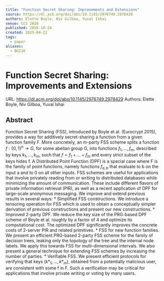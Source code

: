 ```yaml
---
title: "Function Secret Sharing: Improvements and Extensions"
source: https://dl.acm.org/doi/abs/10.1145/2976749.2978429
authors: Elette Boyle, Niv Gilboa, Yuval Ishai
venue: CCS 2016
published: 2016-10-24
created: 2025-04-22
tags:
  - paper
aliases:
  - BGI16
---
```

# Function Secret Sharing: Improvements and Extensions
URL: https://dl.acm.org/doi/abs/10.1145/2976749.2978429
Authors: Elette Boyle, Niv Gilboa, Yuval Ishai

## Abstract
Function Secret Sharing (FSS), introduced by Boyle et al. (Eurocrypt 2015), provides a way for additively secret-sharing a function from a given function family F. More concretely, an m-party FSS scheme splits a function $f: \{0, 1\}^n \rightarrow G$, for some abelian group G, into functions $f_1,...,f_m$, described by keys $k_1,...,k_m$, such that $f = f_1 + ... + f_m$ and every strict subset of the keys hides f. A Distributed Point Function (DPF) is a special case where F is the family of point functions, namely functions $f_{a,b}$ that evaluate to b on the input a and to 0 on all other inputs. FSS schemes are useful for applications that involve privately reading from or writing to distributed databases while minimizing the amount of communication. These include different flavors of private information retrieval (PIR), as well as a recent application of DPF for large-scale anonymous messaging. We improve and extend previous results in several ways: * Simplified FSS constructions. We introduce a tensoring operation for FSS which is used to obtain a conceptually simpler derivation of previous constructions and present our new constructions. * Improved 2-party DPF. We reduce the key size of the PRG-based DPF scheme of Boyle et al. roughly by a factor of 4 and optimize its computational cost. The optimized DPF significantly improves the concrete costs of 2-server PIR and related primitives. * FSS for new function families. We present an efficient PRG-based 2-party FSS scheme for the family of decision trees, leaking only the topology of the tree and the internal node labels. We apply this towards FSS for multi-dimensional intervals. We also present a general technique for extending FSS schemes by increasing the number of parties. * Verifiable FSS. We present efficient protocols for verifying that keys ($k*_1,...,k*_m$), obtained from a potentially malicious user, are consistent with some f in F. Such a verification may be critical for applications that involve private writing or voting by many users.